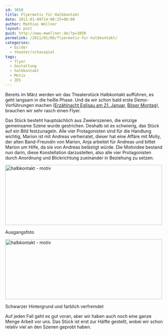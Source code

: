 ```yaml
---
id: 3050
title: Flyermotiv für Halbkontakt
date: 2011-01-09T14:00:25+00:00
author: Mathias Wellner
layout: post
guid: http://www.mwellner.de/?p=3050
permalink: /2011/01/09/flyermotiv-fur-halbkontakt/
categories:
  - bilder
  - theater/schauspiel
tags:
  - flyer
  - Gestaltung
  - halbkontakt
  - Motiv
  - ZES
---
```

Bereits im März werden wir das Theaterstück Halbkontakt aufführen, es geht langsam in die heiße Phase. Und da wir schon bald erste Demo-Vorführungen machen ([Erzählnacht Eglisau am 21. Januar](http://www.nordagenda.ch/Erzaehlnacht-Eglisau-nordagenda-44070-21.01.2011-2011.html), [Böser Montag](http://www.boesermontag.ch/)), brauchen wir sehr rasch einen Flyer. 

Das Stück besteht hauptsächlich aus Zweierszenen, die einzige gemeinsame Szene wurde gestrichen. Deshalb ist es schwierig, das Stück auf ein Bild festzunageln. Alle vier Protagonisten sind für die Handlung wichtig, Marion ist mit Andreas verheiratet, dieser hat eine Affäre mit Molly, der alten Band-Freundin von Marion, Anja arbeitet für Andreas und bittet Marion um Hilfe, da sie von Andreas belästigt würde. Die Motividee bestand nun darin, diese Konstellation darzustellen, also alle vier Protagonisten durch Anordnung und Blickrichtung zueinander in Beziehung zu setzen. 

<div style="width: 510px" class="wp-caption aligncenter">
  <a href="http://www.flickr.com/photos/mwellner/5338913596/" title="halbkontakt - motiv by mwellner, on Flickr"><img src="http://farm6.static.flickr.com/5086/5338913596_ec0e3243c8.jpg" width="500" height="191" alt="halbkontakt - motiv" /></a>
  
  <p class="wp-caption-text">
    Ausgangsfoto<br />
  </p>
</div>

<div style="width: 510px" class="wp-caption aligncenter">
  <a href="http://www.flickr.com/photos/mwellner/5338913544/" title="halbkontakt - motiv by mwellner, on Flickr"><img src="http://farm6.static.flickr.com/5168/5338913544_f6f2c76442.jpg" width="500" height="191" alt="halbkontakt - motiv" /></a>
  
  <p class="wp-caption-text">
    Schwarzer Hintergrund und farblich verfremdet<br />
  </p>
</div>

Auf jeden Fall geht es gut voran, aber wir haben auch noch eine ganze Menge Arbeit vor uns. Das Stück ist erst zur Hälfte gestellt, wobei wir schon relativ viel an den Szenen geprobt haben.